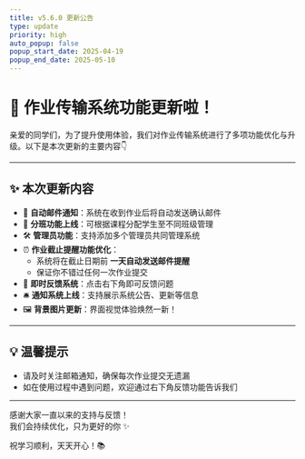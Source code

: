 ```yaml
---
title: v5.6.0 更新公告
type: update
priority: high
auto_popup: false
popup_start_date: 2025-04-19
popup_end_date: 2025-05-10
---
```


# 🔧 作业传输系统功能更新啦！

亲爱的同学们，为了提升使用体验，我们对作业传输系统进行了多项功能优化与升级。以下是本次更新的主要内容👇

---

## ✨ 本次更新内容

- 📧 **自动邮件通知**：系统在收到作业后将自动发送确认邮件  
- 👥 **分班功能上线**：可根据课程分配学生至不同班级管理  
- 🛠️ **管理员功能**：支持添加多个管理员共同管理系统  
- ⏰ **作业截止提醒功能优化**：  
  - 系统将在截止日期前 **一天自动发送邮件提醒**  
  - 保证你不错过任何一次作业提交  
- 💬 **即时反馈系统**：点击右下角即可反馈问题 
- 🛎️ **通知系统上线**：支持展示系统公告、更新等信息  
- 🖼️ **背景图片更新**：界面视觉体验焕然一新！

---

## 💡 温馨提示

- 请及时关注邮箱通知，确保每次作业提交无遗漏  
- 如在使用过程中遇到问题，欢迎通过右下角反馈功能告诉我们

---

感谢大家一直以来的支持与反馈！  
我们会持续优化，只为更好的你 ✨  

祝学习顺利，天天开心！📚
